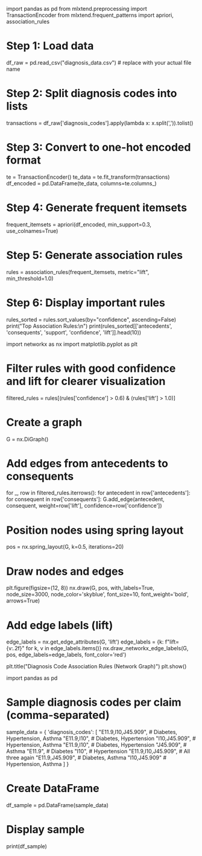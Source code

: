 import pandas as pd
from mlxtend.preprocessing import TransactionEncoder
from mlxtend.frequent_patterns import apriori, association_rules

# Step 1: Load data
df_raw = pd.read_csv("diagnosis_data.csv")  # replace with your actual file name

# Step 2: Split diagnosis codes into lists
transactions = df_raw['diagnosis_codes'].apply(lambda x: x.split(',')).tolist()

# Step 3: Convert to one-hot encoded format
te = TransactionEncoder()
te_data = te.fit_transform(transactions)
df_encoded = pd.DataFrame(te_data, columns=te.columns_)

# Step 4: Generate frequent itemsets
frequent_itemsets = apriori(df_encoded, min_support=0.3, use_colnames=True)

# Step 5: Generate association rules
rules = association_rules(frequent_itemsets, metric="lift", min_threshold=1.0)

# Step 6: Display important rules
rules_sorted = rules.sort_values(by="confidence", ascending=False)
print("Top Association Rules:\n")
print(rules_sorted[['antecedents', 'consequents', 'support', 'confidence', 'lift']].head(10))

import networkx as nx
import matplotlib.pyplot as plt

# Filter rules with good confidence and lift for clearer visualization
filtered_rules = rules[(rules['confidence'] > 0.6) & (rules['lift'] > 1.0)]

# Create a graph
G = nx.DiGraph()

# Add edges from antecedents to consequents
for _, row in filtered_rules.iterrows():
    for antecedent in row['antecedents']:
        for consequent in row['consequents']:
            G.add_edge(antecedent, consequent, weight=row['lift'], confidence=row['confidence'])

# Position nodes using spring layout
pos = nx.spring_layout(G, k=0.5, iterations=20)

# Draw nodes and edges
plt.figure(figsize=(12, 8))
nx.draw(G, pos, with_labels=True, node_size=3000, node_color='skyblue', font_size=10, font_weight='bold', arrows=True)

# Add edge labels (lift)
edge_labels = nx.get_edge_attributes(G, 'lift')
edge_labels = {k: f"lift={v:.2f}" for k, v in edge_labels.items()}
nx.draw_networkx_edge_labels(G, pos, edge_labels=edge_labels, font_color='red')

plt.title("Diagnosis Code Association Rules (Network Graph)")
plt.show()

import pandas as pd

# Sample diagnosis codes per claim (comma-separated)
sample_data = {
    'diagnosis_codes': [
        "E11.9,I10,J45.909",      # Diabetes, Hypertension, Asthma
        "E11.9,I10",              # Diabetes, Hypertension
        "I10,J45.909",            # Hypertension, Asthma
        "E11.9,I10",              # Diabetes, Hypertension
        "J45.909",                # Asthma
        "E11.9",                  # Diabetes
        "I10",                    # Hypertension
        "E11.9,I10,J45.909",      # All three again
        "E11.9,J45.909",          # Diabetes, Asthma
        "I10,J45.909"             # Hypertension, Asthma
    ]
}

# Create DataFrame
df_sample = pd.DataFrame(sample_data)

# Display sample
print(df_sample)

